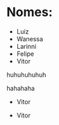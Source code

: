 # Nomes:

 - Luiz
 - Wanessa
 - Larinni
 - Felipe
 - Vitor
 
 
 
 
 
 
 huhuhuhuhuh
 
 
 
 hahahaha
 
 
 
 

 - Vitor

 
 - Vitor

